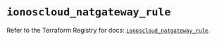 # `ionoscloud_natgateway_rule`

Refer to the Terraform Registry for docs: [`ionoscloud_natgateway_rule`](https://registry.terraform.io/providers/ionos-cloud/ionoscloud/6.6.0/docs/resources/natgateway_rule).
